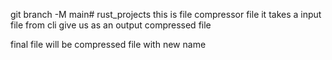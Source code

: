 git branch -M main# rust_projects
this is file compressor file 
it takes a input file from cli give us as an output compressed file

final file will be compressed file with new name
